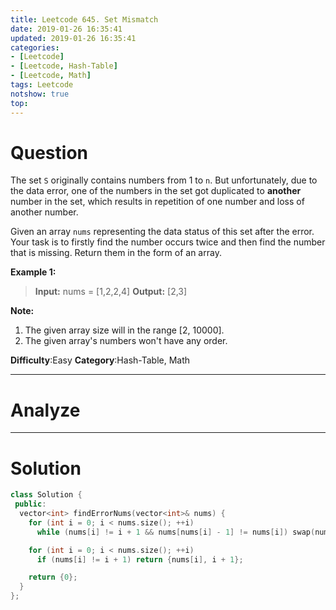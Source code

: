 ```yaml
---
title: Leetcode 645. Set Mismatch
date: 2019-01-26 16:35:41
updated: 2019-01-26 16:35:41
categories: 
- [Leetcode]
- [Leetcode, Hash-Table]
- [Leetcode, Math]
tags: Leetcode
notshow: true
top:
---
```


# Question

The set  `S`  originally contains numbers from 1 to  `n`. But unfortunately, due to the data error, one of the numbers in the set got duplicated to  **another**  number in the set, which results in repetition of one number and loss of another number.

Given an array  `nums`  representing the data status of this set after the error. Your task is to firstly find the number occurs twice and then find the number that is missing. Return them in the form of an array.

**Example 1:**  

> **Input:** nums = [1,2,2,4]
> **Output:** [2,3]

**Note:**  

1. The given array size will in the range [2, 10000].
2. The given array's numbers won't have any order.

**Difficulty**:Easy
**Category**:Hash-Table, Math

<!-- more -->

------------

# Analyze

------------

# Solution

```cpp
class Solution {
 public:
  vector<int> findErrorNums(vector<int>& nums) {
    for (int i = 0; i < nums.size(); ++i)
      while (nums[i] != i + 1 && nums[nums[i] - 1] != nums[i]) swap(nums[i], nums[nums[i] - 1]);

    for (int i = 0; i < nums.size(); ++i)
      if (nums[i] != i + 1) return {nums[i], i + 1};

    return {0};
  }
};
```

<!-- 
------------

# Leetcode Question Summary


------------ -->
